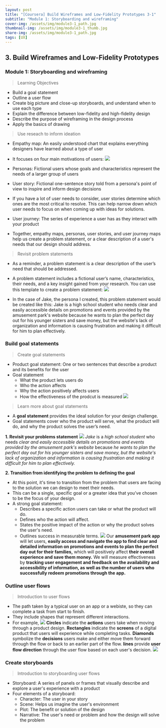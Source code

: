 ```yaml
---
layout: post
title: "[Coursera] Build Wireframes and Low-Fidelity Prototypes 3-1"
subtitle: "Module 1: Storyboarding and wireframing"
cover-img: /assets/img/module3-1_path.jpg
thumbnail-img: /assets/img/module3-1_thumb.jpg
share-img: /assets/img/module3-1_path.jpg
tags: [UX]
--- 
```


## 3. Build Wireframes and Low-Fidelity Prototypes
### Module 1: Storyboarding and wireframing

> Learning Objectives
- Build a goal statement
- Outline a user flow
- Create big picture and close-up storyboards, and understand when to use each type
- Explain the difference between low-fidelity and high-fidelity design
- Describe the purpose of wireframing in the design process
- Apply the basics of drawing

> Use reseach to inform ideation

- Empathy map: An easily understood chart that explains everything designers have learned about a type of user
- It focuses on four main motivations of users:
![](https://velog.velcdn.com/images/erica990604/post/3075bbac-00ba-45b5-b3ea-7d00cdb729e1/image.png)

- Personas: Fictional users whose goals and characteristics represent the needs of a larger group of users

- User story: Fictional one-sentence story told from a persona's point of view to inspire and inform design decisions
- If you have a lot of user needs to consider, user stories determine which ones are the most critical to resolve. This can help narrow down which user needs to focus on when coming up with ideas for solutions.

- User journey: The series of experience a user has as they interact with your product

- Together, empathy maps, personas, user stories, and user journey maps help us create a problem statement, or a clear description of a user's needs that our design should address.

> Revisit problem statements

- As a reminder, a problem statement is a clear description of the user’s need that should be addressed. 
- A problem statement includes a fictional user’s name, characteristics, their needs, and a key insight gained from your research. You can use this template to create a problem statement:
![](https://velog.velcdn.com/images/erica990604/post/179d203d-6a42-4426-8c9a-ea0febeb1d8d/image.png)

- In the case of Jake, the persona I created, this problem statement would be created like this: 
Jake is a high school student who needs clear and easily accessible details on promotions and events provided by the amusement park's website because he wants to plan the perfect day out for his younger sisters and save money, but the website's lack of organization and information is causing frustration and making it difficult for him to plan effectively.

### Build goal statements

> Create goal statements

- Product goal statement: One or two sentences that describe a product and its benefits for the user
- Goal statement
	- What the product lets users do
    - Who the action affects
    - Why the action positively affects users
    - How the effectiveness of the prodcut is measured
![](https://velog.velcdn.com/images/erica990604/post/7b7f1fb0-3981-43aa-a1e7-ee9d097aa7dc/image.png)

> Learn more about goal statements

- A **goal statement** provides the ideal solution for your design challenge.
- Goal statements cover who the product will serve, what the product will do, and why the product solves the user’s need. 

**1. Revisit your problems statement**
![](https://velog.velcdn.com/images/erica990604/post/7ab1abc8-139c-4d66-ac2c-ee335960e103/image.png)
_Jake_ is a _high school student_ who needs _clear and easily accessible details on promotions and events provided by the amusement park's website_ because _he wants to plan the perfect day out for his younger sisters and save money, but the website's lack of organization and information is causing frustration and making it difficult for him to plan effectively._


**2. Transition from identifying the problem to defining the goal**
- At this point, it's time to transition from the problem that users are facing to the solution we can design to meet their needs. 
- This can be a single, specific goal or a greater idea that you’ve chosen to be the focus of your design.
- A strong goal statement:
	- Describes a specific action users can take or what the product will do. 
	- Defines who the action will affect. 
	- States the positive impact of the action or why the product solves the user's need.
	- Outlines success in measurable terms. 
![](https://velog.velcdn.com/images/erica990604/post/c912c8ef-7eb2-466e-98cc-2693fbaaa209/image.png)
Our **amusement park app** will let users, **easily access and navigate the app to find clear and detailed information on promotions and events to plan the perfect day out for their families,** which will positively affect **their overall experience and save them money.** We will measure effectiveness by **tracking user engagement and feedback on the availability and accessibility of information, as well as the number of users who successfully redeem promotions through the app.**

### Outline user flows

> Introduction to user flows

- The path taken by a typical user on an app or a webiste, so they can complete a task from start to finish.
- They include shapes that represent different interactions. 
- For example,
![](https://velog.velcdn.com/images/erica990604/post/69add231-752b-4806-a077-8c8b6dba9056/image.png)
    **Circles** indicate the **actions** users take when moving through a product design. 
    **Rectangles** indicate the **screens** of a digital product that users will experience while completing tasks. 
    **Diamonds** symbolize the **decisions** users make and either move them forward through the flow or back to an earlier part of the flow. 
    **lines** provide **user flow direction** through the user flow based on each user's decision. 
![](https://velog.velcdn.com/images/erica990604/post/95af51a2-a643-4925-9f09-bf8a2fc56da3/image.png)

### Create storyboards

> Introduction to storyboarding user flows

- Storyboard: A series of panels or frames that visually describe and explore a user's experience with a product
- Four elements of a storyboard:
	- Character: The user in your story
    - Scene: Helps us imagine the user's environment
    - Plot: The benefit or solution of the design
    - Narrative: The user's need or problem and how the design will solve the problem